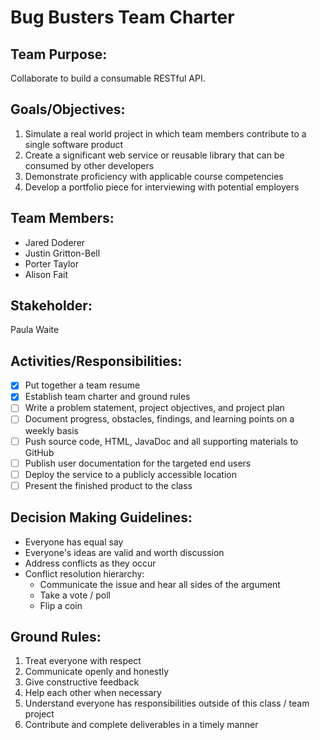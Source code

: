 # Bug Busters Team Charter

## Team Purpose:
Collaborate to build a consumable RESTful API.

## Goals/Objectives:
1. Simulate a real world project in which team members contribute to a single software product
2. Create a significant web service or reusable library that can be consumed by other developers
3. Demonstrate proficiency with applicable course competencies
4. Develop a portfolio piece for interviewing with potential employers 

## Team Members:
+ Jared Doderer
+ Justin Gritton-Bell
+ Porter Taylor
+ Alison Fait

## Stakeholder:
Paula Waite

## Activities/Responsibilities:
-[X] Put together a team resume 
-[X] Establish team charter and ground rules
-[ ] Write a problem statement, project objectives, and project plan
-[ ] Document progress, obstacles, findings, and learning points on a weekly basis
-[ ] Push source code, HTML, JavaDoc and all supporting materials to GitHub 
-[ ] Publish user documentation for the targeted end users
-[ ] Deploy the service to a publicly accessible location 
-[ ] Present the finished product to the class

## Decision Making Guidelines:
+ Everyone has equal say
+ Everyone's ideas are valid and worth discussion
+ Address conflicts as they occur
+ Conflict resolution hierarchy:
  + Communicate the issue and hear all sides of the argument
  + Take a vote / poll
  + Flip a coin

## Ground Rules:
1. Treat everyone with respect
2. Communicate openly and honestly
3. Give constructive feedback 
4. Help each other when necessary 
5. Understand everyone has responsibilities outside of this class / team project 
6. Contribute and complete deliverables in a timely manner